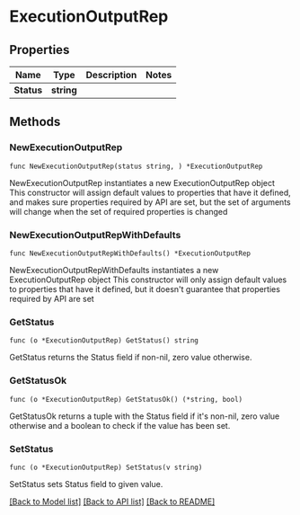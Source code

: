 # ExecutionOutputRep

## Properties

Name | Type | Description | Notes
------------ | ------------- | ------------- | -------------
**Status** | **string** |  | 

## Methods

### NewExecutionOutputRep

`func NewExecutionOutputRep(status string, ) *ExecutionOutputRep`

NewExecutionOutputRep instantiates a new ExecutionOutputRep object
This constructor will assign default values to properties that have it defined,
and makes sure properties required by API are set, but the set of arguments
will change when the set of required properties is changed

### NewExecutionOutputRepWithDefaults

`func NewExecutionOutputRepWithDefaults() *ExecutionOutputRep`

NewExecutionOutputRepWithDefaults instantiates a new ExecutionOutputRep object
This constructor will only assign default values to properties that have it defined,
but it doesn't guarantee that properties required by API are set

### GetStatus

`func (o *ExecutionOutputRep) GetStatus() string`

GetStatus returns the Status field if non-nil, zero value otherwise.

### GetStatusOk

`func (o *ExecutionOutputRep) GetStatusOk() (*string, bool)`

GetStatusOk returns a tuple with the Status field if it's non-nil, zero value otherwise
and a boolean to check if the value has been set.

### SetStatus

`func (o *ExecutionOutputRep) SetStatus(v string)`

SetStatus sets Status field to given value.



[[Back to Model list]](../README.md#documentation-for-models) [[Back to API list]](../README.md#documentation-for-api-endpoints) [[Back to README]](../README.md)


